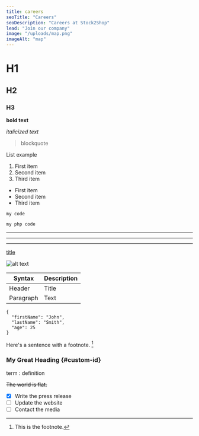 ```yaml
---
title: careers
seoTitle: "Careers"
seoDescription: "Careers at Stock2Shop"
lead: "Join our company"
image: "/uploads/map.png"
imageAlt: "map"
---
```

# H1
## H2
### H3

**bold text**

*italicized text*

> blockquote

List example
1. First item
2. Second item
3. Third item

- First item
- Second item
- Third item

`my code`

```php
my php code
```
---
---
---

[title](https://www.example.com)

![alt text](image.jpg)

| Syntax | Description |
| ----------- | ----------- |
| Header | Title |
| Paragraph | Text |

```
{
  "firstName": "John",
  "lastName": "Smith",
  "age": 25
}
```

Here's a sentence with a footnote. [^1]

[^1]: This is the footnote.

### My Great Heading {#custom-id}

term
: definition

~~The world is flat.~~

- [x] Write the press release
- [ ] Update the website
- [ ] Contact the media
